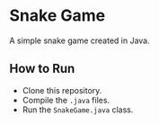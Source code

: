 # Snake Game

A simple snake game created in Java.

## How to Run
- Clone this repository.
- Compile the `.java` files.
- Run the `SnakeGame.java` class.
